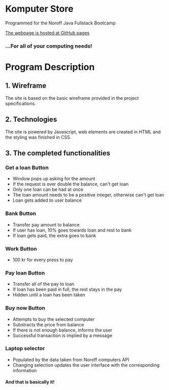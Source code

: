 # Komputer Store

Programmed for the Noroff Java Fullstack Bootcamp

[The webpage is hosted at GitHub pages](https://juliushuttunen.github.io)

### ...For all of your computing needs!

# Program Description

## 1. Wireframe

The site is based on the basic wireframe provided in the project specifications.

## 2. Technologies

The site is powered by Javascript, web elements are created in HTML and the styling was finished in CSS.

## 3. The completed functionalities

### Get a loan Button

- Window pops up asking for the amount
- If the request is over double the balance, can't get loan
- Only one loan can be had at once
- The loan amount needs to be a positive integer, otherwise can't get loan
- Loan gets added to user balance

### Bank Button

- Transfer pay amount to balance
- If user has loan, 10% goes towards loan and rest to bank
- If loan gets paid, the extra goes to bank

### Work Button

- 100 kr for every press to pay

### Pay loan Button

- Transfer all of the pay to loan
- If loan has been paid in full, the rest stays in the pay
- Hidden until a loan has been taken

### Buy now Button

- Attempts to buy the selected computer
- Substracts the price from balance
- If there is not enough balance, informs the user
- Successful transaction is implied by a message

### Laptop selector

- Populated by the data taken from Noroff computers API
- Changing selection updates the user interface with the corresponding information

#### And that is basically it!
